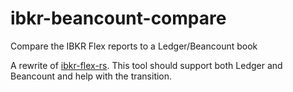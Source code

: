 # ibkr-beancount-compare
Compare the IBKR Flex reports to a Ledger/Beancount book

A rewrite of [ibkr-flex-rs](https://github.com/alensiljak/interactive-brokers-flex-rs).
This tool should support both Ledger and Beancount and help with the transition.
